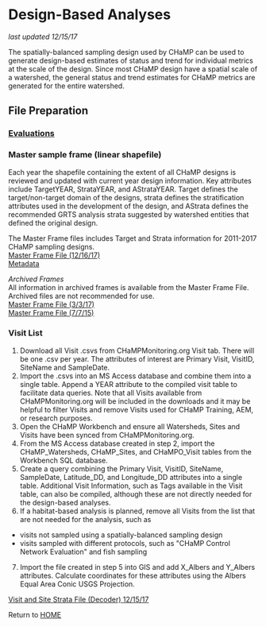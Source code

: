 

# Design-Based Analyses
*last updated 12/15/17* 

The spatially-balanced sampling design used by CHaMP can be used to generate design-based estimates of status and trend for individual metrics at the scale of the design. Since most CHaMP design have a spatial scale of a watershed, the general status and trend estimates for CHaMP metrics are generated for the entire watershed.  

## File Preparation

### [Evaluations](Design_Evaluations.md)

### Master sample frame (linear shapefile)
Each year the shapefile containing the extent of all CHaMP designs is reviewed and updated with current year design information.  Key attributes include TargetYEAR, StrataYEAR, and AStrataYEAR. Target defines the target/non-target domain of the designs, strata defines the stratification attributes used in the development of the design, and AStrata defines the recommended GRTS analysis strata suggested by watershed entities that defined the original design.  

The Master Frame files includes Target and Strata information for 2011-2017 CHaMP sampling designs.  
[Master Frame File (12/16/17)](https://www.dropbox.com/s/jm39n90abgx1t8h/MasterFrame_20171216.zip?dl=0)  
[Metadata](https://www.dropbox.com/s/x03szgqbx8qzvam/FrameMetadata_20171216.xlsx?dl=0)

*Archived Frames*  
All information in archived frames is available from the Master Frame File. Archived files are not recommended for use.  
[Master Frame File (3/3/17)](https://www.dropbox.com/s/ykzij6bfvorqg2k/CHaMP_Frames_All_20170303.zip?dl=0)  
[Master Frame File (7/7/15)](https://www.dropbox.com/s/6dtyi71lexixqrx/CHaMP_Frames_All_20150707.zip?dl=0)  

### Visit List
1. Download all Visit .csvs from CHaMPMonitoring.org Visit tab. There will be one .csv per year. The attributes of interest are Primary Visit, VisitID, SiteName and SampleDate. 
2. Import the .csvs into an MS Access database and combine them into a single table. Append a YEAR attribute to the compiled visit table to facilitate data queries. Note that all Visits available from CHaMPMonitoring.org will be included in the downloads and it may be helpful to filter Visits and remove Visits used for CHaMP Training, AEM, or research purposes.
3. Open the CHaMP Workbench and ensure all Watersheds, Sites and Visits have been synced from CHaMPMonitoring.org.
4. From the MS Access database created in step 2, import the CHaMP_Watersheds, CHaMP_Sites, and CHaMPO_Visit tables from the Workbench SQL database.  
5. Create a query combining the Primary Visit, VisitID, SiteName, SampleDate, Latitude_DD, and Longitude_DD attributes into a single table. Additional Visit Information, such as Tags available in the Visit table, can also be compiled, although these are not directly needed for the design-based analyses.
6. If a habitat-based analysis is planned, remove all Visits from the list that are not needed for the analysis, such as
* visits not sampled using a spatially-balanced sampling design
* visits sampled with different protocols, such as "CHaMP Control Network Evaluation" and fish sampling
7. Import the file created in step 5 into GIS and add X_Albers and Y_Albers attributes.  Calculate coordinates for these attributes using the Albers Equal Area Conic USGS Projection.

[Visit and Site Strata File (Decoder) 12/15/17](https://www.dropbox.com/s/98g9cv839lbllfo/CHaMP_Visits_Decoder_20171215.xlsx?dl=0)


Return to [HOME](README.md)
